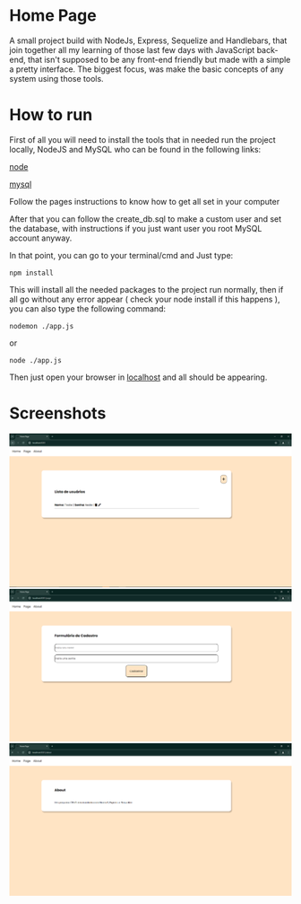 # Home Page
A small project build with NodeJs, Express, Sequelize and Handlebars, that join together all my learning of those last few days with JavaScript back-end, that isn't supposed to be any front-end friendly but made with a simple a pretty interface. The biggest focus, was make the basic concepts of any system using those tools.

# How to run

First of all you will need to install the tools that in needed run the project locally, NodeJS and MySQL who can be found in the following links:

[node](https://nodejs.org/)

[mysql](https://www.mysql.com/downloads/)

Follow the pages instructions to know how to get all set in your computer

After that you can follow the create_db.sql to make a custom user and set the database, with instructions if you just want user you root MySQL account anyway.

In that point, you can go to your terminal/cmd and Just type:

```
npm install
```

This will install all the needed packages to the project run normally, then if all go without any error appear ( check your node install if this happens ), you can also type the following command:

```
nodemon ./app.js
```
or
```
node ./app.js
```
Then just open your browser in [localhost](https://localhost:8081) and all should be appearing.

# Screenshots

![home](screenshots/home.PNG)
![sign up](screenshots/sign_up.PNG)
![about](screenshots/about.PNG)